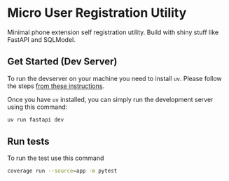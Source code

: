# Micro User Registration Utility

Minimal phone extension self registration utility. Build with shiny stuff like FastAPI and SQLModel.

## Get Started (Dev Server)

To run the devserver on your machine you need to install `uv`. Please
follow the steps [from these instructions](https://docs.astral.sh/uv/getting-started/installation/).

Once you have `uv` installed, you can simply run the development server
using this command:

```bash
uv run fastapi dev
```

## Run tests

To run the test use this command

```bash
coverage run --source=app -m pytest
```

